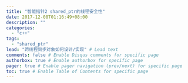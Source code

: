 ```yaml
---
title: "智能指针2 shared_ptr的线程安全性"
date: 2017-12-08T01:16:49+08:00
description: ""
categories:
  - "c++"
tags:
  - "shared_ptr"
lead: "跨线程同步对象如何设计/实现" # Lead text
comments: false # Enable Disqus comments for specific page
authorbox: true # Enable authorbox for specific page
pager: true # Enable pager navigation (prev/next) for specific page
toc: true # Enable Table of Contents for specific page
---
```



